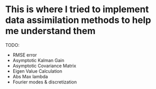 # This is where I tried to implement data assimilation methods to help me understand them

TODO:
- RMSE error
- Asymptotic Kalman Gain
- Asymptotic Covariance Matrix
- Eigen Value Calculation
- Abs Max lambda
- Fourier modes & discretization